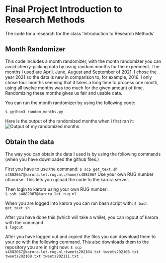 # Final Project Introduction to Research Methods

The code for a research for the class 'Introduction to Research Methods' 


## Month Randomizer
This code includes a month randomizer, with the month randomizer you can avoid cherry-picking data by using random months for the experiment. The months I used are April, June, August and September of 2021. I chose the year 2021 so the data is new in comparison to, for example, 2016. I only chose four months seeming that it takes a long time to process one month, using all twelve months was too much for the given amount of time. Randomizing these months gives us fair and usable data.  

You can run the month randomizer by using the following code:  

```$ python3 random_months.py```  

Here is the output of the randomized months when i first ran it:
![Output of my randomized months](images/output_random_months.png)

## Obtain the data
The way you can obtain the data I used is by using the following commands (when you have downloaded the github files.)  

First you have to use the command:
```$ scp get_text.sh s4882067@karora.let.rug.nl:/home/s4882067```
Use your own RUG number ofcourse. This lets you upload the code to the karora server.

Then login to karora using your own RUG number:  
```$ ssh s4882067@karora.let.rug.nl```

When you are logged into karora you can run bash script with:
```$ bash get_text.sh```

After you have done this (which will take a while), you can logout of karora with the command  
```$ logout```  

After you have logged out and copied the files you can download them to your pc with the following command. This also downloads them
to the repository you are in right now: 
```$ scp s4882067@karora.let.rug.nl:tweets202104.txt tweets202106.txt tweets202108.txt tweets202111.txt . ```

